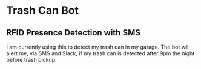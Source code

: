 # Trash Can Bot
## RFID Presence Detection with SMS
I am currently using this to detect my trash can in my garage. The bot will alert me, via SMS and Slack, if my trash can is detected after 9pm the night before trash pickup.
